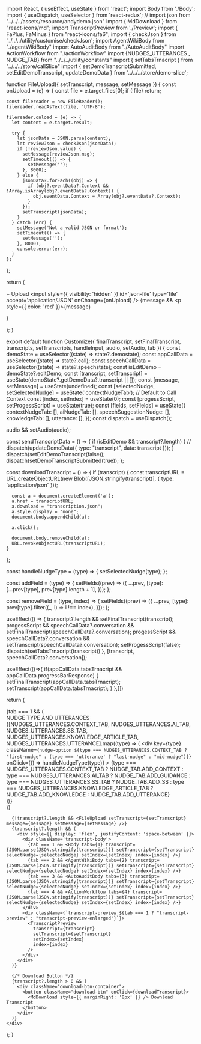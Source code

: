 import React, { useEffect, useState } from 'react';
import Body from './Body';
import { useDispatch, useSelector } from 'react-redux';
// import json from "../../../assets/resource/andydemo.json"
import { MdDownload } from "react-icons/md";
import TranscriptPreview from './Preview';
import { FaPlus, FaMinus } from "react-icons/fa6";
import { checkJson } from '../../../utility/customise/checkJson';
import AgentWikiBody from "./agentWikiBody"
import AutoAuditBody from "./AutoAuditBody"
import ActionWorkflow from "./actionWorkflow"
import {NUDGES_UTTERANCES , NUDGE_TAB} from "../../../utility/constants"
import { setTabsTrnacript } from "../../../store/callSlice"
import { setDemoTranscriptSubmitted, setEditDemoTranscript, updateDemoData } from '../../../store/demo-slice';


function FileUpload({ setTranscript, message, setMessage }) {
  const onUpload = (e) => {
    const file = e.target.files[0];
    if (!file) return;

    const filereader = new FileReader();
    filereader.readAsText(file, 'UTF-8');

    filereader.onload = (e) => {
      let content = e.target.result;

      try {
        let jsonData = JSON.parse(content);
        let reviewJson = checkJson(jsonData);
        if (!reviewJson.value) {
          setMessage(reviewJson.msg);
          setTimeout(() => {
            setMessage('');
          }, 8000);
        } else {
          jsonData?.forEach((obj) => {
            if (obj?.eventData?.Context && !Array.isArray(obj?.eventData?.Context)) {
              obj.eventData.Context = Array(obj?.eventData?.Context);
            }
          });
          setTranscript(jsonData);
        }
      } catch (err) {
        setMessage('Not a valid JSON or format');
        setTimeout(() => {
          setMessage('');
        }, 8000);
        console.error(err);
      }
    };
  };

  return (
    <form className='body-container'>
      <label htmlFor='json-file' className='upload-btn tab btn-active'>+ Upload</label>
      <input style={{ visibility: 'hidden' }} id='json-file' type='file' accept='application/JSON' onChange={onUpload} />
      {message && <p style={{ color: 'red' }}>{message}</p>}
    </form>
  );
}

export default function Customize({ finalTranscript, setFinalTranscript, transcripts, setTranscripts, handleInput, audio, setAudio, tab }) {
  const demoState = useSelector((state) => state?.demostate);
  const appCallData = useSelector((state) => state?.call);
  const speechCallData = useSelector((state) => state?.speechstate);
  const isEditDemo = demoState?.editDemo;
  const [transcript, setTranscript] = useState(demoState?.getDemoData?.transcript || []);
  const [message, setMessage] = useState(undefined);
  const [selectedNudge, setSelectedNudge] = useState('contextNudgeTab'); // Default to Call Context
  const [index, setIndex] = useState(0);
  const [progessScript, setProgessScript] = useState(true);
  const [fields, setFields] = useState({
    contextNudgeTab: [],
    aiNudgeTab: [],
    speechSuggestionNudge: [],
    knowledgeTab: [],
    utterance: [],
  });
  const dispatch = useDispatch();

  audio && setAudio(audio);

  const sendTranscriptData = () => {
    if (isEditDemo && transcript?.length) {
      // dispatch(updateDemoData({ type: "transcript", data: transcript }));
    }
    dispatch(setEditDemoTranscript(false));
    dispatch(setDemoTranscriptSubmitted(true));
  };

  const downloadTranscript = () => {
    if (transcript) {
      const transcriptURL = URL.createObjectURL(new Blob([JSON.stringify(transcript)], { type: 'application/json' }));

      const a = document.createElement('a');
      a.href = transcriptURL;
      a.download = "transcription.json";
      a.style.display = "none";
      document.body.appendChild(a);

      a.click();

      document.body.removeChild(a);
      URL.revokeObjectURL(transcriptURL);
    }
  };

  const handleNudgeType = (type) => {
    setSelectedNudge(type);
  };

  const addField = (type) => {
    setFields((prev) => ({
      ...prev,
      [type]: [...prev[type], prev[type].length + 1],
    }));
  };

  const removeField = (type, index) => {
    setFields((prev) => ({
      ...prev,
      [type]: prev[type].filter((_, i) => i !== index),
    }));
  };

  useEffect(() => {
    transcript?.length && setFinalTranscript(transcript);
    progessScript && speechCallData?.conversation && setFinalTranscript(speechCallData?.conversation);
    progessScript && speechCallData?.conversation && setTranscript(speechCallData?.conversation);
    setProgessScript(false);
    dispatch(setTabsTrnacript(transcript))
  }, [transcript, speechCallData?.conversation]);

  useEffect(()=>{
    if(appCallData.tabsTrnacript && appCallData.progressBarResponse)
    {
      setFinalTranscript(appCallData.tabsTrnacript);
      setTranscript(appCallData.tabsTrnacript);
    }
  },[])

  return (
    <div className='transcript-container'>
      {tab === 1 && (
        <div className="nudge-types">
          <div className="options-types">NUDGE TYPE AND UTTERANCES</div>
          <div className="nudge-options">
            {[NUDGES_UTTERANCES.CONTEXT_TAB, NUDGES_UTTERANCES.AI_TAB, NUDGES_UTTERANCES.SS_TAB, NUDGES_UTTERANCES.KNOWLEDGE_ARTICLE_TAB, NUDGES_UTTERANCES.UTTERANCE].map((type) => (
              <div
                key={type}
                className={`nudge-option ${type === NUDGES_UTTERANCES.CONTEXT_TAB ? "first-nudge" : (type === 'utterance' ? "last-nudge" : "mid-nudge")}`}
                onClick={() => handleNudgeType(type)}
              >
                <span>
                  {type === NUDGES_UTTERANCES.CONTEXT_TAB
                    ? NUDGE_TAB.ADD_CONTEXT
                    : type === NUDGES_UTTERANCES.AI_TAB
                    ? NUDGE_TAB.ADD_GUIDANCE
                    : type === NUDGES_UTTERANCES.SS_TAB
                    ? NUDGE_TAB.ADD_SS
                    : type === NUDGES_UTTERANCES.KNOWLEDGE_ARTICLE_TAB
                    ? NUDGE_TAB.ADD_KNOWLEDGE
                    : NUDGE_TAB.ADD_UTTERANCE}
                </span>
              </div>
            ))}
          </div>
        </div>
      )}

      {!transcript?.length && <FileUpload setTranscript={setTranscript} message={message} setMessage={setMessage} />}
      {transcript?.length && (
        <div style={{ display: 'flex', justifyContent: 'space-between' }}>
          <div className='transcript-body'>
            {tab === 1 && <Body tabs={1} transcript={JSON.parse(JSON.stringify(transcript))} setTranscript={setTranscript} selectNudge={selectedNudge} setIndex={setIndex} index={index} />}
            {tab === 2 && <AgentWikiBody tabs={2} transcript={JSON.parse(JSON.stringify(transcript))} setTranscript={setTranscript} selectNudge={selectedNudge} setIndex={setIndex} index={index} />}
            {tab === 3 && <AutoAuditBody tabs={3} transcript={JSON.parse(JSON.stringify(transcript))} setTranscript={setTranscript} selectNudge={selectedNudge} setIndex={setIndex} index={index} />}
            {tab === 4 && <ActionWorkflow tabs={4} transcript={JSON.parse(JSON.stringify(transcript))} setTranscript={setTranscript} selectNudge={selectedNudge} setIndex={setIndex} index={index} />}
          </div>
          <div className={`transcript-preview ${tab === 1 ? "transcript-preview" : "transcript-preview-enlarged"}`}>
            <TranscriptPreview
              transcript={transcript}
              setTranscript={setTranscript}
              setIndex={setIndex}
              index={index}
            />
          </div>
        </div>
      )}

      {/* Download Button */}
      {transcript?.length > 0 && (
        <div className="download-btn-container">
          <button className="download-btn" onClick={downloadTranscript}>
            <MdDownload style={{ marginRight: '8px' }} /> Download Transcript
          </button>
        </div>
      )}
    </div>
  );
}
